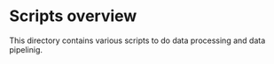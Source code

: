 # Scripts overview

This directory contains various scripts to do data processing and data pipelinig.